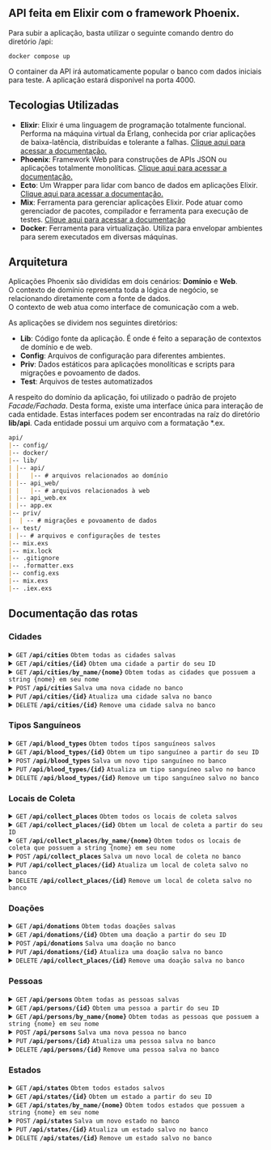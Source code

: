 ## API feita em Elixir com o framework Phoenix.

Para subir a aplicação, basta utilizar o seguinte comando dentro do diretório /api:
```docker
docker compose up
```
O container da API irá automaticamente popular o banco com dados iniciais para teste. A aplicação estará disponível na porta 4000.

## Tecologias Utilizadas

 - **Elixir**: Elixir é uma linguagem de programação totalmente funcional. Performa na máquina virtual da Erlang, conhecida por criar aplicações de baixa-latência, distribuídas e tolerante a falhas. [Clique aqui para acessar a documentação.](https://elixir-lang.org)
 - **Phoenix**: Framework Web para construções de APIs JSON ou aplicações totalmente monolíticas.  [Clique aqui para acessar a documentação.](https://www.phoenixframework.org)
 - **Ecto**: Um Wrapper para lidar com banco de dados em aplicações Elixir. [Clique aqui para acessar a documentação.](https://hexdocs.pm/ecto/getting-started.html)
 - **Mix**: Ferramenta para gerenciar aplicações Elixir. Pode atuar como gerenciador de pacotes, compilador e ferramenta para execução de testes. [Clique aqui para acessar a documentação](https://hexdocs.pm/elixir/1.16/introduction-to-mix.html)
 - **Docker**: Ferramenta para virtualização. Utiliza para envelopar ambientes para serem executados em diversas máquinas.
 
## Arquitetura
Aplicações Phoenix são dividídas em dois cenários: **Domínio** e **Web**. <br/> O contexto de domínio representa toda a lógica de negócio, se relacionando diretamente com a fonte de dados. 
<br/> O contexto de web atua como interface de comunicação com a web. <br/>

As aplicações se dividem nos seguintes diretórios:

- **Lib**: Código fonte da aplicação. É onde é feito a separação de contextos de domínio e de web.
- **Config**: Arquivos de configuração para diferentes ambientes.
- **Priv**: Dados estáticos para aplicações monolíticas e scripts para migrações e povoamento de dados.
- **Test**: Arquivos de testes automatizados
 
A respeito do domínio da aplicação, foi utilizado o padrão de projeto _Facade/Fachada_. Desta forma, existe uma interface única para interação de cada entidade. Estas interfaces podem ser encontradas na raíz do diretório **lib/api**. Cada entidade possui um arquivo com a formatação *.ex.

```markdown
api/
|-- config/
|-- docker/
|-- lib/
| |-- api/
| |   |-- # arquivos relacionados ao domínio
| |-- api_web/
| |   |-- # arquivos relacionados à web
| |-- api_web.ex
| |-- app.ex
|-- priv/
|  | -- # migrações e povoamento de dados
|-- test/
| |-- # arquivos e configurações de testes
|-- mix.exs
|-- mix.lock
|-- .gitignore
|-- .formatter.exs
|-- config.exs
|-- mix.exs
|-- .iex.exs
```

## Documentação das rotas

### Cidades
<details>
 <summary><code>GET</code> <code><b>/api/cities</b></code> <code>Obtem todas as cidades salvas</code></summary>

##### Parametros
> None
##### Respostas

> | http code     | content-type                      | response                                                            |
> |---------------|-----------------------------------|---------------------------------------------------------------------|
> | `200`         | `application/json`        | `{"data": []}`
##### Example cURL

> ```javascript
>  curl -X GET -H "Content-Type: application/json" http://localhost:4000/api/cities
> ```

</details>
<details>
 <summary><code>GET</code> <code><b>/api/cities/{id}</b></code> <code>Obtem uma cidade a partir do seu ID</code></summary>

##### Parametros
> | nome      |  tipo     | tipo de dado               | descrição                                                           |
> |-----------|-----------|-------------------------|-----------------------------------------------------------------------|
> | ID      |  obrigatório | number   | ID da cidade a ser pesquisada  |
##### Respostas

> | http code     | content-type                      | response                                                            |
> |---------------|-----------------------------------|---------------------------------------------------------------------|
> | `200`         | `application/json`        | `CityJSON`
> | `400`         | `application/json`        | `"status": "not_found", "message": "Entidade não encontrada"`
##### Example cURL

> ```javascript
>  curl -X GET -H "Content-Type: application/json" http://localhost:4000/api/cities/1
> ```

</details>

<details>
 <summary><code>GET</code> <code><b>/api/cities/by_name/{nome}</b></code> <code>Obtem todas as cidades que possuem a string {nome} em seu nome</code></summary>

##### Parametros
> | nome      |  tipo     | tipo de dado               | descrição                                                           |
> |-----------|-----------|-------------------------|-----------------------------------------------------------------------|
> | nome      |  obrigatório | string   | Nome da cidade ou apenas parte do nome |
##### Respostas

> | http code     | content-type                      | response                                                            |
> |---------------|-----------------------------------|---------------------------------------------------------------------|
> | `200`         | `application/json`        | `{"data": []}`
##### Example cURL

> ```javascript
>  curl -X GET -H "Content-Type: application/json" http://localhost:4000/api/cities/by_name/João
> ```

</details>

<details>
 <summary><code>POST</code> <code><b>/api/cities</b></code> <code>Salva uma nova cidade no banco</code></summary>

##### Parametros
> | nome      |  tipo     | tipo de dado               | descrição                                                           |
> |-----------|-----------|-------------------------|-----------------------------------------------------------------------|
> | nome      |  obrigatório | string   | Nome da cidade  |
> | state_id      |  opcional | number   | ID do Estado a qual pertence. Se não enviado, será salvo como NULL  |
##### Respostas

> | http code     | content-type                      | response                                                            |
> |---------------|-----------------------------------|---------------------------------------------------------------------|
> | `200`         | `application/json`        | `{"message": "Cidade salva com sucesso", "data": CidadeJSON}`
##### Example cURL

> ```javascript
>  curl -X POST -H "Content-Type: application/json" --data @city.json http://localhost:4000/api/cities
> ```

</details>

<details>
 <summary><code>PUT</code> <code><b>/api/cities/{id}</b></code> <code>Atualiza uma cidade salva no banco</code></summary>

##### Parametros
> | nome      |  tipo     | tipo de dado               | descrição                                                           |
> |-----------|-----------|-------------------------|-----------------------------------------------------------------------|
> | id      |  obrigatório | number   | ID da cidade a ser atualizada  |
> | nome      |  opcional | string   | Nome da cidade  |
> | state_id      |  opcional | number   | ID do Estado a qual pertence  |
##### Respostas

> | http code     | content-type                      | response                                                            |
> |---------------|-----------------------------------|---------------------------------------------------------------------|
> | `200`         | `application/json`        | `{"message": "Cidade atualizada com sucesso", "data": CidadeJSON}`
> | `400`         | `application/json`        | `"status": "not_found", "message": "Entidade não encontrada"`
##### Example cURL

> ```javascript
>  curl -X PUT -H "Content-Type: application/json" --data @city.json http://localhost:4000/api/cities/1
> ```

</details>

<details>
 <summary><code>DELETE</code> <code><b>/api/cities/{id}</b></code> <code>Remove uma cidade salva no banco</code></summary>

##### Parametros
> | nome      |  tipo     | tipo de dado               | description                                                           |
> |-----------|-----------|-------------------------|-----------------------------------------------------------------------|
> | id      |  obrigatório | number   | ID da cidade a ser deletada  |
##### Respostas

> | http code     | content-type                      | response                                                            |
> |---------------|-----------------------------------|---------------------------------------------------------------------|
> | `200`         | `application/json`        | `{"message": "Cidade deletada com sucesso", "data": CidadeJSON}`
> | `400`         | `application/json`        | `"status": "not_found", "message": "Entidade não encontrada"`
##### Example cURL

> ```javascript
>  curl -X DELETE -H "Content-Type: application/json" http://localhost:4000/api/cities/1
> ```

</details>

### Tipos Sanguíneos

<details>
 <summary><code>GET</code> <code><b>/api/blood_types</b></code> <code>Obtem todos típos sanguíneos salvos</code></summary>

##### Parametros
> None
##### Respostas

> | http code     | content-type                      | response                                                            |
> |---------------|-----------------------------------|---------------------------------------------------------------------|
> | `200`         | `application/json`        | `{"data": []}`
##### Example cURL

> ```javascript
>  curl -X GET -H "Content-Type: application/json" http://localhost:4000/api/blood_types
> ```

</details>
<details>
 <summary><code>GET</code> <code><b>/api/blood_types/{id}</b></code> <code>Obtem um tipo sanguíneo a partir do seu ID</code></summary>

##### Parametros
> None
##### Respostas

> | http code     | content-type                      | response                                                            |
> |---------------|-----------------------------------|---------------------------------------------------------------------|
> | `200`         | `application/json`        | `BloodTypeJSON`
> | `400`         | `application/json`        | `"status": "not_found", "message": "Entidade não encontrada"`
##### Example cURL

> ```javascript
>  curl -X GET -H "Content-Type: application/json" http://localhost:4000/api/blood_types/1
> ```

</details>

<details>
 <summary><code>POST</code> <code><b>/api/blood_types</b></code> <code>Salva um novo tipo sanguíneo no banco</code></summary>

##### Parametros
> | nome      |  tipo     | tipo de dado               | descrição                                                           |
> |-----------|-----------|-------------------------|-----------------------------------------------------------------------|
> | type      |  obrigatório | string   | Tipo do sangue (A, O, B, etc)  |
> | factor      |  obrigatório | string   | Fator do sangue (- ou +)  |
##### Respostas

> | http code     | content-type                      | response                                                            |
> |---------------|-----------------------------------|---------------------------------------------------------------------|
> | `200`         | `application/json`        | `{"message": "Tipo sanguíneo salvo com sucesso", "data": BloodTypeJSON}`
##### Example cURL

> ```javascript
>  curl -X POST -H "Content-Type: application/json" --data @blood_type.json http://localhost:4000/api/blood_types
> ```

</details>

<details>
 <summary><code>PUT</code> <code><b>/api/blood_types/{id}</b></code> <code>Atualiza um tipo sanguíneo salvo no banco</code></summary>

##### Parametros
> | nome      |  tipo     | tipo de dado               | descrição                                                           |
> |-----------|-----------|-------------------------|-----------------------------------------------------------------------|
> | id      |  obrigatório | number   | ID do tipo sanguíneo a ser atualizado  |
> | type      |  opcional | string   | Tipo do sangue (A, O, B, etc)  |
> | factor      |  opcional | string   | Fator do sangue (- ou +)  |
##### Respostas

> | http code     | content-type                      | response                                                            |
> |---------------|-----------------------------------|---------------------------------------------------------------------|
> | `200`         | `application/json`        | `{"message": "Tipo sanguíneo atualizado com sucesso", "data": BloodTypeJSON}`
> | `400`         | `application/json`        | `"status": "not_found", "message": "Entidade não encontrada"`
##### Example cURL

> ```javascript
>  curl -X PUT -H "Content-Type: application/json" --data @blood_type.json http://localhost:4000/api/blood_types/1
> ```

</details>

<details>
 <summary><code>DELETE</code> <code><b>/api/blood_types/{id}</b></code> <code>Remove um tipo sanguíneo salvo no banco</code></summary>

##### Parametros
> | nome      |  tipo     | tipo de dado               | description                                                           |
> |-----------|-----------|-------------------------|-----------------------------------------------------------------------|
> | id      |  obrigatório | number   | ID do tipo sanguíneo a ser deletado  |
##### Respostas

> | http code     | content-type                      | response                                                            |
> |---------------|-----------------------------------|---------------------------------------------------------------------|
> | `200`         | `application/json`        | `{"message": "Tipo sanguíneo deletado com sucesso", "data": BloodTypeJSON}`
> | `400`         | `application/json`        | `"status": "not_found", "message": "Entidade não encontrada"`
##### Example cURL

> ```javascript
>  curl -X DELETE -H "Content-Type: application/json" http://localhost:4000/api/blood_types/1
> ```

</details>

### Locais de Coleta

<details>
 <summary><code>GET</code> <code><b>/api/collect_places</b></code> <code>Obtem todos os locais de coleta salvos</code></summary>

##### Parametros
> None
##### Respostas

> | http code     | content-type                      | response                                                            |
> |---------------|-----------------------------------|---------------------------------------------------------------------|
> | `200`         | `application/json`        | `{"data": []}`
##### Example cURL

> ```javascript
>  curl -X GET -H "Content-Type: application/json" http://localhost:4000/api/collect_places
> ```

</details>
<details>
 <summary><code>GET</code> <code><b>/api/collect_places/{id}</b></code> <code>Obtem um local de coleta a partir do seu ID</code></summary>

##### Parametros
> | nome      |  tipo     | tipo de dado               | descrição                                                           |
> |-----------|-----------|-------------------------|-----------------------------------------------------------------------|
> | ID      |  obrigatório | number   | ID do local de coleta a ser pesquisado  |
##### Respostas

> | http code     | content-type                      | response                                                            |
> |---------------|-----------------------------------|---------------------------------------------------------------------|
> | `200`         | `application/json`        | `CollectPlaceJSON`
> | `400`         | `application/json`        | `"status": "not_found", "message": "Entidade não encontrada"`
##### Example cURL

> ```javascript
>  curl -X GET -H "Content-Type: application/json" http://localhost:4000/api/collect_places/1
> ```

</details>

<details>
 <summary><code>GET</code> <code><b>/api/collect_places/by_name/{nome}</b></code> <code>Obtem todos os locais de coleta que possuem a string {nome} em seu nome</code></summary>

##### Parametros
> | nome      |  tipo     | tipo de dado               | descrição                                                           |
> |-----------|-----------|-------------------------|-----------------------------------------------------------------------|
> | nome      |  obrigatório | string   | Nome do local de coleta ou apenas parte do nome |
##### Respostas

> | http code     | content-type                      | response                                                            |
> |---------------|-----------------------------------|---------------------------------------------------------------------|
> | `200`         | `application/json`        | `{"data": []}`
##### Example cURL

> ```javascript
>  curl -X GET -H "Content-Type: application/json" http://localhost:4000/api/collect_places/by_name/Praia
> ```

</details>

<details>
 <summary><code>POST</code> <code><b>/api/collect_places</b></code> <code>Salva um novo local de coleta no banco</code></summary>

##### Parametros
> | nome      |  tipo     | tipo de dado               | descrição                                                           |
> |-----------|-----------|-------------------------|-----------------------------------------------------------------------|
> | nome      |  obrigatório | string   | Nome do local de coleta  |
> | street      |  obrigatório | string   | Nome da rua do local  |
> | number      |  obrigatório | number   | Número do local  |
> | complement      |  obrigatório | string   | Complemento para referência do local  |
> | city_id      |  opcional | number   | ID da cidade a qual pertence. Se não enviado, será salvo como NULL  |
##### Respostas

> | http code     | content-type                      | response                                                            |
> |---------------|-----------------------------------|---------------------------------------------------------------------|
> | `200`         | `application/json`        | `{"message": "Local de coleta salvo com sucesso", "data": CidadeJSON}`
##### Example cURL

> ```javascript
>  curl -X POST -H "Content-Type: application/json" --data @collect_place.json http://localhost:4000/api/collect_places
> ```

</details>

<details>
 <summary><code>PUT</code> <code><b>/api/collect_places/{id}</b></code> <code>Atualiza um local de coleta salvo no banco</code></summary>

##### Parametros
> | nome      |  tipo     | tipo de dado               | descrição                                                           |
> |-----------|-----------|-------------------------|-----------------------------------------------------------------------|
> | id      |  obrigatório | number   | ID do local de coleta a ser atualizado  |
> | street      |  opcional | string   | Nome da rua do local  |
> | number      |  opcional | number   | Número do local  |
> | complement      |  opcional | string   | Complemento para referência do local  |
> | city_id      |  opcional | number   | ID da cidade a qual pertence  |
##### Respostas

> | http code     | content-type                      | response                                                            |
> |---------------|-----------------------------------|---------------------------------------------------------------------|
> | `200`         | `application/json`        | `{"message": "Local de coleta atualizado com sucesso", "data": CidadeJSON}`
> | `400`         | `application/json`        | `"status": "not_found", "message": "Entidade não encontrada"`
##### Example cURL

> ```javascript
>  curl -X PUT -H "Content-Type: application/json" --data @collect_places.json http://localhost:4000/api/collect_places/1
> ```

</details>

<details>
 <summary><code>DELETE</code> <code><b>/api/collect_places/{id}</b></code> <code>Remove um local de coleta salvo no banco</code></summary>

##### Parametros
> | nome      |  tipo     | tipo de dado               | description                                                           |
> |-----------|-----------|-------------------------|-----------------------------------------------------------------------|
> | id      |  obrigatório | number   | ID do local de coleta a ser deletado  |
##### Respostas

> | http code     | content-type                      | response                                                            |
> |---------------|-----------------------------------|---------------------------------------------------------------------|
> | `200`         | `application/json`        | `{"message": "Cidade deletada com sucesso", "data": CidadeJSON}`
> | `400`         | `application/json`        | `"status": "not_found", "message": "Entidade não encontrada"`
##### Example cURL

> ```javascript
>  curl -X DELETE -H "Content-Type: application/json" http://localhost:4000/api/collect_places/1
> ```

</details>

### Doações

<details>
 <summary><code>GET</code> <code><b>/api/donations</b></code> <code>Obtem todas doações salvas</code></summary>

##### Parametros
> None
##### Respostas

> | http code     | content-type                      | response                                                            |
> |---------------|-----------------------------------|---------------------------------------------------------------------|
> | `200`         | `application/json`        | `{"data": []}`
##### Example cURL

> ```javascript
>  curl -X GET -H "Content-Type: application/json" http://localhost:4000/api/donations
> ```

</details>
<details>
 <summary><code>GET</code> <code><b>/api/donations/{id}</b></code> <code>Obtem uma doação a partir do seu ID</code></summary>

##### Parametros
> | nome      |  tipo     | tipo de dado               | descrição                                                           |
> |-----------|-----------|-------------------------|-----------------------------------------------------------------------|
> | ID      |  obrigatório | number   | ID da doação a ser pesquisada  |
##### Respostas

> | http code     | content-type                      | response                                                            |
> |---------------|-----------------------------------|---------------------------------------------------------------------|
> | `200`         | `application/json`        | `DonationJSON`
> | `400`         | `application/json`        | `"status": "not_found", "message": "Entidade não encontrada"`
##### Example cURL

> ```javascript
>  curl -X GET -H "Content-Type: application/json" http://localhost:4000/api/donation/1
> ```

</details>


<details>
 <summary><code>POST</code> <code><b>/api/donations</b></code> <code>Salva uma doação no banco</code></summary>

##### Parametros
> | nome      |  tipo     | tipo de dado               | descrição                                                           |
> |-----------|-----------|-------------------------|-----------------------------------------------------------------------|
> | date      |  obrigatório | date   | Data da doação  |
> | person_id      |  obrigatório | number   | ID do doador  |
> | collect_place_id      |  obrigatório | number   | ID do local de doação  |
##### Respostas

> | http code     | content-type                      | response                                                            |
> |---------------|-----------------------------------|---------------------------------------------------------------------|
> | `200`         | `application/json`        | `{"message": "Doação salva com sucesso", "data": DonationJSON}`
##### Example cURL

> ```javascript
>  curl -X POST -H "Content-Type: application/json" --data @donation.json http://localhost:4000/api/collect_places
> ```

</details>

<details>
 <summary><code>PUT</code> <code><b>/api/donations/{id}</b></code> <code>Atualiza uma doação salva no banco</code></summary>

##### Parametros
> | nome      |  tipo     | tipo de dado               | descrição                                                           |
> |-----------|-----------|-------------------------|-----------------------------------------------------------------------|
> | id      |  obrigatório | number   | ID da doação a ser atualizada  |
> | date      |  opcional | date   | Data da doação  |
> | person_id      |  opcional | number   | ID do doador  |
> | collect_place_id      |  opcional | number   | ID do local de doação  |
##### Respostas

> | http code     | content-type                      | response                                                            |
> |---------------|-----------------------------------|---------------------------------------------------------------------|
> | `200`         | `application/json`        | `{"message": "Doação atualizada com sucesso", "data": DonationJSON}`
> | `400`         | `application/json`        | `"status": "not_found", "message": "Entidade não encontrada"`
##### Example cURL

> ```javascript
>  curl -X PUT -H "Content-Type: application/json" --data @donation.json http://localhost:4000/api/collect_places/1
> ```

</details>

<details>
 <summary><code>DELETE</code> <code><b>/api/collect_places/{id}</b></code> <code>Remove uma doação salva no banco</code></summary>

##### Parametros
> | nome      |  tipo     | tipo de dado               | description                                                           |
> |-----------|-----------|-------------------------|-----------------------------------------------------------------------|
> | id      |  obrigatório | number   | ID da doação a ser deletada  |
##### Respostas

> | http code     | content-type                      | response                                                            |
> |---------------|-----------------------------------|---------------------------------------------------------------------|
> | `200`         | `application/json`        | `{"message": "Doação deletada com sucesso", "data": DonationJSON}`
> | `400`         | `application/json`        | `"status": "not_found", "message": "Entidade não encontrada"`
##### Example cURL

> ```javascript
>  curl -X DELETE -H "Content-Type: application/json" http://localhost:4000/api/donations/1
> ```

</details>

### Pessoas

<details>
 <summary><code>GET</code> <code><b>/api/persons</b></code> <code>Obtem todas as pessoas salvas</code></summary>

##### Parametros
> None
##### Respostas

> | http code     | content-type                      | response                                                            |
> |---------------|-----------------------------------|---------------------------------------------------------------------|
> | `200`         | `application/json`        | `{"data": []}`
##### Example cURL

> ```javascript
>  curl -X GET -H "Content-Type: application/json" http://localhost:4000/api/persons
> ```

</details>
<details>
 <summary><code>GET</code> <code><b>/api/persons/{id}</b></code> <code>Obtem uma pessoa a partir do seu ID</code></summary>

##### Parametros
> | nome      |  tipo     | tipo de dado               | descrição                                                           |
> |-----------|-----------|-------------------------|-----------------------------------------------------------------------|
> | ID      |  obrigatório | number   | ID da pessoa a ser pesquisada  |
##### Respostas

> | http code     | content-type                      | response                                                            |
> |---------------|-----------------------------------|---------------------------------------------------------------------|
> | `200`         | `application/json`        | `PersonJSON`
> | `400`         | `application/json`        | `"status": "not_found", "message": "Entidade não encontrada"`
##### Example cURL

> ```javascript
>  curl -X GET -H "Content-Type: application/json" http://localhost:4000/api/persons/1
> ```

</details>

<details>
 <summary><code>GET</code> <code><b>/api/persons/by_name/{nome}</b></code> <code>Obtem todas as pessoas que possuem a string {nome} em seu nome</code></summary>

##### Parametros
> | nome      |  tipo     | tipo de dado               | descrição                                                           |
> |-----------|-----------|-------------------------|-----------------------------------------------------------------------|
> | nome      |  obrigatório | string   | Nome da pessoa ou apenas parte do nome |
##### Respostas

> | http code     | content-type                      | response                                                            |
> |---------------|-----------------------------------|---------------------------------------------------------------------|
> | `200`         | `application/json`        | `{"data": []}`
##### Example cURL

> ```javascript
>  curl -X GET -H "Content-Type: application/json" http://localhost:4000/api/persons/by_name/Pedro
> ```

</details>

<details>
 <summary><code>POST</code> <code><b>/api/persons</b></code> <code>Salva uma nova pessoa no banco</code></summary>

##### Parametros
> | nome      |  tipo     | tipo de dado               | descrição                                                           |
> |-----------|-----------|-------------------------|-----------------------------------------------------------------------|
> | nome      |  obrigatório | string   | Nome da pessoa  |
> | street      |  obrigatório | string   | Nome da rua da pessoa  |
> | number      |  obrigatório | number   | Número da residencia da pessoa  |
> | complement      |  obrigatório | string   | Complemento para referência do local  |
> | rg      |  obrigatório | string   | RG da pessoa  |
> | city_id      |  opcional | number   | ID da cidade a qual pertence. Se não enviado, será salvo como NULL  |
> | blood_type_id      |  opcional | number   | ID do tipo sanguíneo que possui. Se não enviado, será salvo como NULL  |
##### Respostas

> | http code     | content-type                      | response                                                            |
> |---------------|-----------------------------------|---------------------------------------------------------------------|
> | `200`         | `application/json`        | `{"message": "Pessoa salva com sucesso", "data": PersonJSON}`
##### Example cURL

> ```javascript
>  curl -X POST -H "Content-Type: application/json" --data @person.json http://localhost:4000/api/persons
> ```

</details>

<details>
 <summary><code>PUT</code> <code><b>/api/persons/{id}</b></code> <code>Atualiza uma pessoa salva no banco</code></summary>

##### Parametros
> | nome      |  tipo     | tipo de dado               | descrição                                                           |
> |-----------|-----------|-------------------------|-----------------------------------------------------------------------|
> | id      |  obrigatório | number   | ID da pessoa a ser atualizada  |
> | nome      |  opcional | string   | Nome da pessoa  |
> | street      |  opcional | string   | Nome da rua da pessoa  |
> | number      |  opcional | number   | Número da residencia da pessoa  |
> | complement      |  opcional | string   | Complemento para referência do local  |
> | rg      |  opcional | string   | RG da pessoa  |
> | city_id      |  opcional | number   | ID da cidade a qual pertence  |
> | blood_type_id      |  opcional | number   | ID do tipo sanguíneo que possui |
##### Respostas

> | http code     | content-type                      | response                                                            |
> |---------------|-----------------------------------|---------------------------------------------------------------------|
> | `200`         | `application/json`        | `{"message": "Pessoa atualizada com sucesso", "data": PersonJSON}`
> | `400`         | `application/json`        | `"status": "not_found", "message": "Entidade não encontrada"`
##### Example cURL

> ```javascript
>  curl -X PUT -H "Content-Type: application/json" --data @person.json http://localhost:4000/api/persons/1
> ```

</details>

<details>
 <summary><code>DELETE</code> <code><b>/api/persons/{id}</b></code> <code>Remove uma pessoa salva no banco</code></summary>

##### Parametros
> | nome      |  tipo     | tipo de dado               | description                                                           |
> |-----------|-----------|-------------------------|-----------------------------------------------------------------------|
> | id      |  obrigatório | number   | ID da pessoa  a ser deletada  |
##### Respostas

> | http code     | content-type                      | response                                                            |
> |---------------|-----------------------------------|---------------------------------------------------------------------|
> | `200`         | `application/json`        | `{"message": "Pessoa deletada com sucesso", "data": PersonJSON}`
> | `400`         | `application/json`        | `"status": "not_found", "message": "Entidade não encontrada"`
##### Example cURL

> ```javascript
>  curl -X DELETE -H "Content-Type: application/json" http://localhost:4000/api/persons/1
> ```

</details>

### Estados
<details>
 <summary><code>GET</code> <code><b>/api/states</b></code> <code>Obtem todos estados salvos</code></summary>

##### Parametros
> None
##### Respostas

> | http code     | content-type                      | response                                                            |
> |---------------|-----------------------------------|---------------------------------------------------------------------|
> | `200`         | `application/json`        | `{"data": []}`
##### Example cURL

> ```javascript
>  curl -X GET -H "Content-Type: application/json" http://localhost:4000/api/states
> ```

</details>
<details>
 <summary><code>GET</code> <code><b>/api/states/{id}</b></code> <code>Obtem um estado a partir do seu ID</code></summary>

##### Parametros
> | nome      |  tipo     | tipo de dado               | descrição                                                           |
> |-----------|-----------|-------------------------|-----------------------------------------------------------------------|
> | ID      |  obrigatório | number   | ID do estado a ser pesquisada  |
##### Respostas

> | http code     | content-type                      | response                                                            |
> |---------------|-----------------------------------|---------------------------------------------------------------------|
> | `200`         | `application/json`        | `StateJSON`
> | `400`         | `application/json`        | `"status": "not_found", "message": "Entidade não encontrada"`
##### Example cURL

> ```javascript
>  curl -X GET -H "Content-Type: application/json" http://localhost:4000/api/states/1
> ```

</details>

<details>
 <summary><code>GET</code> <code><b>/api/states/by_name/{nome}</b></code> <code>Obtem todos estados que possuem a string {nome} em seu nome</code></summary>

##### Parametros
> | nome      |  tipo     | tipo de dado               | descrição                                                           |
> |-----------|-----------|-------------------------|-----------------------------------------------------------------------|
> | nome      |  obrigatório | string   | Nome do estado ou apenas parte do nome |
##### Respostas

> | http code     | content-type                      | response                                                            |
> |---------------|-----------------------------------|---------------------------------------------------------------------|
> | `200`         | `application/json`        | `{"data": []}`
##### Example cURL

> ```javascript
>  curl -X GET -H "Content-Type: application/json" http://localhost:4000/api/states/by_name/Rio
> ```

</details>

<details>
 <summary><code>POST</code> <code><b>/api/states</b></code> <code>Salva um novo estado no banco</code></summary>

##### Parametros
> | nome      |  tipo     | tipo de dado               | descrição                                                           |
> |-----------|-----------|-------------------------|-----------------------------------------------------------------------|
> | nome      |  obrigatório | string   | Nome da estado  |
> | acronym      |  obrigatório | string   | Sigla do estado  |
##### Respostas

> | http code     | content-type                      | response                                                            |
> |---------------|-----------------------------------|---------------------------------------------------------------------|
> | `200`         | `application/json`        | `{"message": "Estado salva com sucesso", "data": StateJSON}`
##### Example cURL

> ```javascript
>  curl -X POST -H "Content-Type: application/json" --data @state.json http://localhost:4000/api/states
> ```

</details>

<details>
 <summary><code>PUT</code> <code><b>/api/states/{id}</b></code> <code>Atualiza um estado salvo no banco</code></summary>

##### Parametros
> | nome      |  tipo     | tipo de dado               | descrição                                                           |
> |-----------|-----------|-------------------------|-----------------------------------------------------------------------|
> | id      |  obrigatório | number   | ID do estado a ser atualizado  |
> | nome      |  opcional | string   | Nome da estado  |
> | acronym      |  opcional | string   | Sigla do estado  |

> | http code     | content-type                      | response                                                            |
> |---------------|-----------------------------------|---------------------------------------------------------------------|
> | `200`         | `application/json`        | `{"message": "Estado atualizado com sucesso", "data": StateJSON}`
> | `400`         | `application/json`        | `"status": "not_found", "message": "Entidade não encontrada"`
##### Example cURL

> ```javascript
>  curl -X PUT -H "Content-Type: application/json" --data @state.json http://localhost:4000/api/states/1
> ```

</details>

<details>
 <summary><code>DELETE</code> <code><b>/api/states/{id}</b></code> <code>Remove um estado salvo no banco</code></summary>

##### Parametros
> | nome      |  tipo     | tipo de dado               | description                                                           |
> |-----------|-----------|-------------------------|-----------------------------------------------------------------------|
> | id      |  obrigatório | number   | ID do estado a ser deletado  |
##### Respostas

> | http code     | content-type                      | response                                                            |
> |---------------|-----------------------------------|---------------------------------------------------------------------|
> | `200`         | `application/json`        | `{"message": "Estado deletada com sucesso", "data": StateJSON}`
> | `400`         | `application/json`        | `"status": "not_found", "message": "Entidade não encontrada"`
##### Example cURL

> ```javascript
>  curl -X DELETE -H "Content-Type: application/json" http://localhost:4000/api/states/1
> ```

</details>
